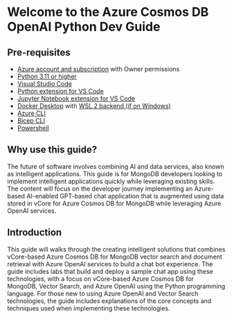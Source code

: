 # Welcome to the Azure Cosmos DB OpenAI Python Dev Guide

## Pre-requisites

- [Azure account and subscription](https://azure.microsoft.com/free/) with Owner permissions
- [Python 3.11 or higher](https://www.python.org/?downloads)
- [Visual Studio Code](https://code.visualstudio.com/download)
- [Python extension for VS Code](https://marketplace.visualstudio.com/items?itemName=ms-python.python)
- [Jupyter Notebook extension for VS Code](https://marketplace.visualstudio.com/items?itemName=ms-toolsai.jupyter)
- [Docker Desktop](https://www.docker.com/products/docker-desktop/) with [WSL 2 backend (if on Windows)](https://learn.docker.com/desktop/wsl/)
- [Azure CLI](https://learn.microsoft.com/cli/azure/install-azure-cli)
- [Bicep CLI](https://learn.microsoft.com/azure/azure-resource-manager/bicep/install#install-manually)
- [Powershell](https://learn.microsoft.com/powershell/scripting/install/installing-powershell?view=powershell-7.3)

## Why use this guide?

The future of software involves combining AI and data services, also known as intelligent applications. This guide is for MongoDB developers looking to implement intelligent applications quickly while leveraging existing skills. The content will focus on the developer journey implementing an Azure-based AI-enabled GPT-based chat application that is augmented using data stored in vCore for Azure Cosmos DB for MongoDB while leveraging Azure OpenAI services.

## Introduction

This guide will walks through the creating intelligent solutions that combines vCore-based Azure Cosmos DB for MongoDB vector search and document retrieval with Azure OpenAI services to build a chat bot experience. The guide includes labs that build and deploy a sample chat app using these technologies, with a focus on vCore-based Azure Cosmos DB for MongoDB, Vector Search, and Azure OpenAI using the Python programming language. For those new to using Azure OpenAI and Vector Search technologies, the guide includes explanations of the core concepts and techniques used when implementing these technologies.

